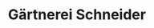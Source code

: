 ---
title: "Gärtnerei Schneider"
url: /gruenheide-mark/gaertnerei-schneider-wulkower-weg/
shop: Gemüse & Obst
---